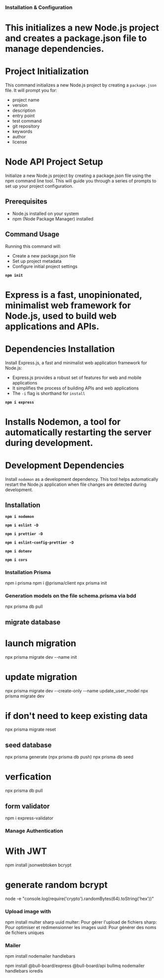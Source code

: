 ### Installation & Configuration

# This initializes a new Node.js project and creates a package.json file to manage dependencies.

# Project Initialization

This command initializes a new Node.js project by creating a `package.json` file. It will prompt you for:

- project name
- version
- description
- entry point
- test command
- git repository
- keywords
- author
- license

# Node API Project Setup

Initialize a new Node.js project by creating a package.json file using the npm command line tool. This will guide you through a series of prompts to set up your project configuration.

## Prerequisites

- Node.js installed on your system
- npm (Node Package Manager) installed

## Command Usage

Running this command will:

- Create a new package.json file
- Set up project metadata
- Configure initial project settings

**`npm init`**

# Express is a fast, unopinionated, minimalist web framework for Node.js, used to build web applications and APIs.

# Dependencies Installation

Install Express.js, a fast and minimalist web application framework for Node.js:

- Express.js provides a robust set of features for web and mobile applications
- It simplifies the process of building APIs and web applications
- The `-i` flag is shorthand for `install`

**`npm i express`**

# Installs Nodemon, a tool for automatically restarting the server during development.

# Development Dependencies

Install `nodemon` as a development dependency. This tool helps automatically restart the Node.js application when file changes are detected during development.

## Installation

<!-- Installs Nodemon as a dependency, a utility that monitors for changes in files and automatically restarts the Node.js application. This is particularly useful during development to avoid manually restarting the server after each code change. The `-i` flag is shorthand for `install`. -->

**`npm i nodemon`**

<!-- ESLint: JavaScript and TypeScript linter for identifying and fixing code issues -->

**`npm i eslint -D`**

<!-- Prettier: Code formatter that ensures consistent code style -->

**`npm i prettier -D`**

<!-- ESLint-config-prettier: Disables ESLint rules that might conflict with Prettier -->

**`npm i eslint-config-prettier -D`**

<!-- Dotenv: Loads environment variables from a .env file into process.env -->

**`npm i dotenv`**

<!-- CORS: Express middleware that enables Cross-Origin Resource Sharing -->

**`npm i cors`**

### Installation Prisma

npm i prisma
npm i @prisma/client
npx prisma init

### Generation models on the file schema.prisma via bdd

npx prisma db pull

## migrate database

# launch migration

npx prisma migrate dev --name init

# update migration

npx prisma migrate dev --create-only --name update_user_model
npx prisma migrate dev

# if don't need to keep existing data

npx prisma migrate reset

## seed database

npx prisma generate
(npx prisma db push)
npx prisma db seed

# verfication

npx prisma db pull

## form validator

npm i express-validator

### Manage Authentication

# With JWT

npm install jsonwebtoken bcrypt

# generate random bcrypt

node -e "console.log(require('crypto').randomBytes(64).toString('hex'))"

### Upload image with

npm install multer sharp uuid
multer: Pour gérer l'upload de fichiers
sharp: Pour optimiser et redimensionner les images
uuid: Pour générer des noms de fichiers uniques

### Mailer

npm install nodemailer handlebars

npm install @bull-board/express @bull-board/api bullmq nodemailer handlebars ioredis

<!-- https://www.youtube.com/watch?v=bSZHW2niCEI -->
